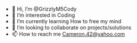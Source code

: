 - 👋 Hi, I’m @GrizzlyM5Cody
- 👀 I’m interested in Coding
- 🌱 I’m currently learning How to free my mind
- 💞️ I’m looking to collaborate on projects/solutions
- 📫 How to reach me Cameron.42@yahoo.com

<!---
GrizzlyM5Cody/GrizzlyM5Cody is a ✨ special ✨ repository because its `README.md` (this file) appears on your GitHub profile.
You can click the Preview link to take a look at your changes.
--->
